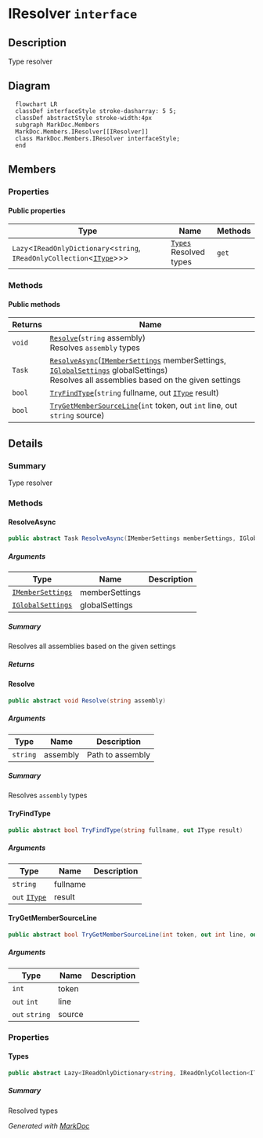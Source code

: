 # IResolver `interface`

## Description
Type resolver

## Diagram
```mermaid
  flowchart LR
  classDef interfaceStyle stroke-dasharray: 5 5;
  classDef abstractStyle stroke-width:4px
  subgraph MarkDoc.Members
  MarkDoc.Members.IResolver[[IResolver]]
  class MarkDoc.Members.IResolver interfaceStyle;
  end
```

## Members
### Properties
#### Public  properties
| Type | Name | Methods |
| --- | --- | --- |
| `Lazy`&lt;`IReadOnlyDictionary`&lt;`string`, `IReadOnlyCollection`&lt;[`IType`](types/IType.md)&gt;&gt;&gt; | [`Types`](markdoc/members/IResolver.md#types)<br>Resolved types | `get` |

### Methods
#### Public  methods
| Returns | Name |
| --- | --- |
| `void` | [`Resolve`](markdoc/members/IResolver.md#resolve)(`string` assembly)<br>Resolves `assembly` types |
| `Task` | [`ResolveAsync`](markdoc/members/IResolver.md#resolveasync)([`IMemberSettings`](./IMemberSettings.md) memberSettings, [`IGlobalSettings`](../core/IGlobalSettings.md) globalSettings)<br>Resolves all assemblies based on the given settings |
| `bool` | [`TryFindType`](markdoc/members/IResolver.md#tryfindtype)(`string` fullname, out [`IType`](types/IType.md) result) |
| `bool` | [`TryGetMemberSourceLine`](markdoc/members/IResolver.md#trygetmembersourceline)(`int` token, out `int` line, out `string` source) |

## Details
### Summary
Type resolver

### Methods
#### ResolveAsync
```csharp
public abstract Task ResolveAsync(IMemberSettings memberSettings, IGlobalSettings globalSettings)
```
##### Arguments
| Type | Name | Description |
| --- | --- | --- |
| [`IMemberSettings`](./IMemberSettings.md) | memberSettings |   |
| [`IGlobalSettings`](../core/IGlobalSettings.md) | globalSettings |   |

##### Summary
Resolves all assemblies based on the given settings

##### Returns


#### Resolve
```csharp
public abstract void Resolve(string assembly)
```
##### Arguments
| Type | Name | Description |
| --- | --- | --- |
| `string` | assembly | Path to assembly |

##### Summary
Resolves `assembly` types

#### TryFindType
```csharp
public abstract bool TryFindType(string fullname, out IType result)
```
##### Arguments
| Type | Name | Description |
| --- | --- | --- |
| `string` | fullname |   |
| `out` [`IType`](types/IType.md) | result |   |

#### TryGetMemberSourceLine
```csharp
public abstract bool TryGetMemberSourceLine(int token, out int line, out string source)
```
##### Arguments
| Type | Name | Description |
| --- | --- | --- |
| `int` | token |   |
| `out` `int` | line |   |
| `out` `string` | source |   |

### Properties
#### Types
```csharp
public abstract Lazy<IReadOnlyDictionary<string, IReadOnlyCollection<IType>>> Types { get; }
```
##### Summary
Resolved types

*Generated with* [*MarkDoc*](https://github.com/hailstorm75/MarkDoc.Core)
